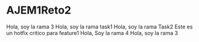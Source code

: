 # AJEM1Reto2
Hola, soy la rama 3
Hola, soy la rama task1
Hola, soy la rama Task2
Este es un hotfix critico para feature1
Hola, Soy la rama 4
Hola, soy la rama 3